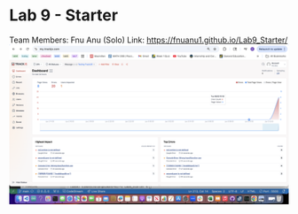 # Lab 9 - Starter

Team Members: Fnu Anu (Solo)
Link: https://fnuanu1.github.io/Lab9_Starter/ 
![](image.png)
